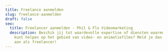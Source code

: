 ```yaml
---
title: Freelance aanmelden
slug: freelance-aanmelden
draft: false
seo:
  title: Freelancer aanmelden - Phil & Flo Videomarketing
  description: Beschik jij tot waardevolle expertise of diensten waarmee je ons
    kunt helpen op het gebied van video- en animatiefilms? Meld je dan direct
    aan als freelancer!
---
```


